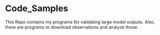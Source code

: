 # Code_Samples

This Repo contains my programs for validating large model outputs. Also, there are programs to download observations and analyze those.
